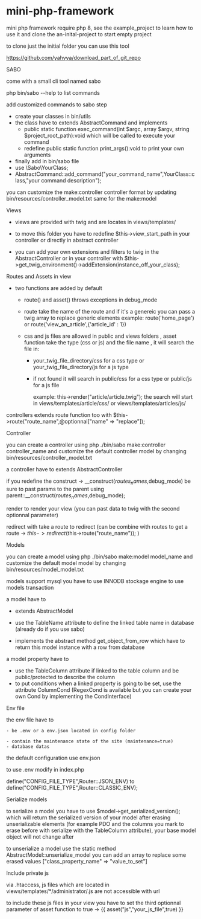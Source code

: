 # mini-php-framework
mini php framework require php 8, see the example_project to learn how to use it and clone the an-inital-project to start empty project

to clone just the initial folder you can use this tool

https://github.com/yahvya/download_part_of_git_repo

SABO

come with a small cli tool named sabo 

php bin/sabo --help to list commands

add customized commands to sabo step

  - create your classes in bin/utils
  - the class have to extends AbstractCommand and implements
    - public static function exec_command(int $argc, array $argv, string $project_root_path):void which will be called to execute your command
    - redefine public static function print_args():void to print your own arguments
  - finally add in bin/sabo file
  - use \Sabo\YourClass;
  - AbstractCommand::add_command("your_command_name",YourClass::class,"your command description");
  
you can customize the make:controller controller format by updating bin/resources/controller_model.txt same for the make:model
 
Views

- views are provided with twig and are locates in views/templates/

- to move this folder you have to redefine $this->view_start_path in your controller or directly in abstract controller

- you can add your own extensions and filters to twig in the AbstractController or in your controller with $this->get_twig_environment()->addExtension(instance_off_your_class);

Routes and Assets in view

- two functions are added by default 
    
    - route() and asset() throws exceptions in debug_mode
    
    - route take the name of the route and if it's a genereic you can pass a twig array to replace generic elements 
        example: route('home_page') or route('view_an_article',{'article_id' : 1})
        
    - css and js files are allowed in public and views folders , asset function take the type (css or js) and the file name , it will search the file in:
        - your_twig_file_directory/css for a css type or your_twig_file_directory/js for a js type
        
        - if not found it will search in public/css for a css type or public/js for a js file 
        
          example: this->render("article/article.twig"); the search will start in views/templates/article/css/ or views/templates/articles/js/

controllers extends route function too with $this->route("route_name",@optionnal["name" => "replace"]);

Controller

you can create a controller using php ./bin/sabo make:controller controller_name and customize the default controller model by changing bin/resources/controller_model.txt

a controller have to extends AbstractController

if you redefine the construct -> __construct($routes_names,$debug_mode) be sure to past params to the parent using parent::__construct($routes_names,$debug_mode);

render to render your view (you can past data to twig with the second optionnal parameter)

redirect with take a route to redirect (can be combine with routes to get a route -> $this->redirect($this->route("route_name")); )


Models

you can create a model using php ./bin/sabo make:model model_name and customize the default model model by changing bin/resources/model_model.txt

models support mysql you have to use INNODB stockage engine to use models transaction

a model have to
  
  - extends AbstractModel
  
  - use the TableName attribute to define the linked table name in database (already do if you use sabo)
  
  - implements the abstract method get_object_from_row which have to return this model instance with a row from database
  
a model property have to

  - use the TableColumn attribute if linked to the table column and be public/protected to describe the column
  - to put conditions when a linked property is going to be set, use the attribute ColumnCond (RegexCond is available but you can create your own Cond by implementing the CondInterface)
  
  Env file 
  
  the env file have to 
  
    - be .env or a env.json located in config folder
  
    - contain the maintenance state of the site (maintenance=true)
    - database datas
    
 the default configuration use env.json
 
 to use .env modify in index.php
 
 define("CONFIG_FILE_TYPE",Router::JSON_ENV) to define("CONFIG_FILE_TYPE",Router::CLASSIC_ENV);
 
 Serialize models
 
 to serialize a model you have to use $model->get_serialized_version(); which will return the serialized version of your model after erasing unserializable elements (for example PDO and the columns you mark to erase before with serialize with the TableColumn attribute), your base model object will not change after 
 
 to unserialize a model use the static method AbstractModel::unserialize_model you can add an array to replace some erased values ["class_property_name" => "value_to_set"]
 
 Include private js
 
 via .htaccess, js files which are located in views/templates/*/administrator/.js are not accessible with url
 
 to include these js files in your view you have to set the third optionnal parameter of asset function to true -> {{ asset("js","your_js_file",true) }}  
 
 
 
 
